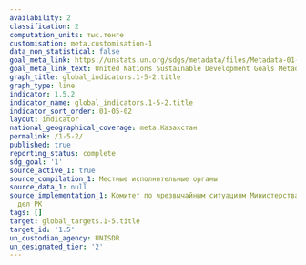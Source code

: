 ```yaml
---
availability: 2
classification: 2
computation_units: тыс.тенге
customisation: meta.customisation-1
data_non_statistical: false
goal_meta_link: https://unstats.un.org/sdgs/metadata/files/Metadata-01-05-02.pdf
goal_meta_link_text: United Nations Sustainable Development Goals Metadata (pdf 894kB)
graph_title: global_indicators.1-5-2.title
graph_type: line
indicator: 1.5.2
indicator_name: global_indicators.1-5-2.title
indicator_sort_order: 01-05-02
layout: indicator
national_geographical_coverage: meta.Казахстан
permalink: /1-5-2/
published: true
reporting_status: complete
sdg_goal: '1'
source_active_1: true
source_compilation_1: Местные исполнительные органы
source_data_1: null
source_implementation_1: Комитет по чрезвычайным ситуациям Министерства внутренних
  дел РК
tags: []
target: global_targets.1-5.title
target_id: '1.5'
un_custodian_agency: UNISDR
un_designated_tier: '2'
---
```

